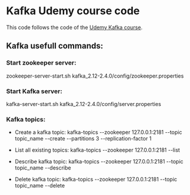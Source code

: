 # Kafka Udemy course code
This code follows the code of the [Udemy Kafka course](https://gemalto.udemy.com/course/apache-kafka/).

## Kafka usefull commands: 
### Start zookeeper server: 
zookeeper-server-start.sh kafka_2.12-2.4.0/config/zookeeper.properties

### Start Kafka server: 
kafka-server-start.sh kafka_2.12-2.4.0/config/server.properties
    
### Kafka topics:
- Create a kafka topic:
kafka-topics --zookeeper 127.0.0.1:2181 --topic topic_name --create --partitions 3 --replication-factor 1
    
- List all existing topics:
kafka-topics --zookeeper 127.0.0.1:2181 --list
        
- Describe kafka topic: 
kafka-topics --zookeeper 127.0.0.1:2181 --topic topic_name --describe
        
- Delete kafka topic:
kafka-topics --zookeeper 127.0.0.1:2181 --topic topic_name --delete